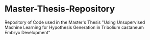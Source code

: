 # Master-Thesis-Repository
Repository of Code used in the Master's Thesis "Using Unsupervised Machine Learning for Hypothesis Generation in Tribolium castaneum Embryo Development"
